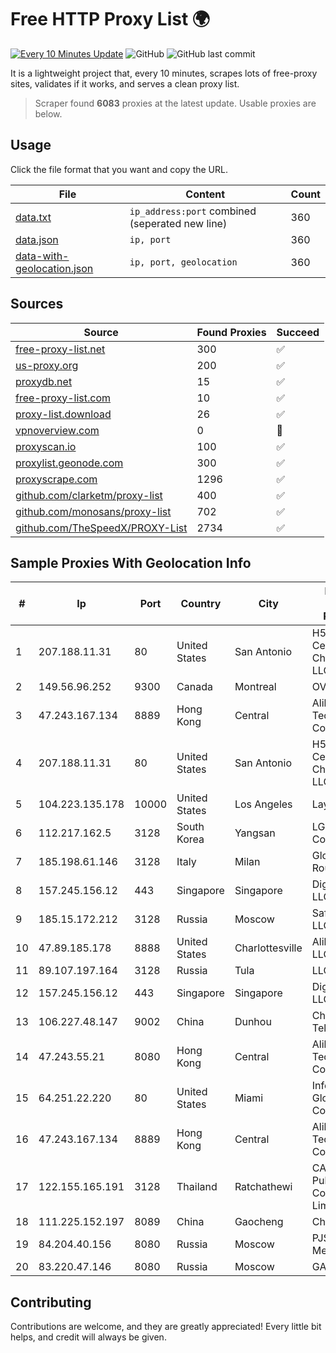 
# Free HTTP Proxy List 🌍

[![Every 10 Minutes Update](https://github.com/mertguvencli/http-proxy-list/actions/workflows/main.yml/badge.svg?branch=main)](https://github.com/mertguvencli/http-proxy-list/actions/workflows/main.yml)
![GitHub](https://img.shields.io/github/license/mertguvencli/http-proxy-list)
![GitHub last commit](https://img.shields.io/github/last-commit/mertguvencli/http-proxy-list)

It is a lightweight project that, every 10 minutes, scrapes lots of free-proxy sites, validates if it works, and serves a clean proxy list.


> Scraper found **6083** proxies at the latest update. Usable proxies are below.

## Usage

Click the file format that you want and copy the URL.


|File|Content|Count|
|----|-------|-----|
|[data.txt](https://raw.githubusercontent.com/mertguvencli/http-proxy-list/main/proxy-list/data.txt)|`ip_address:port` combined (seperated new line)|360|
|[data.json](https://raw.githubusercontent.com/mertguvencli/http-proxy-list/main/proxy-list/data.json)|`ip, port`|360|
|[data-with-geolocation.json](https://raw.githubusercontent.com/mertguvencli/http-proxy-list/main/proxy-list/data-with-geolocation.json)|`ip, port, geolocation`|360|

## Sources

|Source|Found Proxies|Succeed|
|------|-------------|-------|
|[free-proxy-list.net](https://free-proxy-list.net)|300|✅|
|[us-proxy.org](https://www.us-proxy.org)|200|✅|
|[proxydb.net](http://proxydb.net)|15|✅|
|[free-proxy-list.com](https://free-proxy-list.com/?page=&port=&type%5B%5D=http&type%5B%5D=https&up_time=0&search=Search)|10|✅|
|[proxy-list.download](https://www.proxy-list.download/HTTP)|26|✅|
|[vpnoverview.com](https://vpnoverview.com/privacy/anonymous-browsing/free-proxy-servers)|0|🚫|
|[proxyscan.io](https://www.proxyscan.io)|100|✅|
|[proxylist.geonode.com](https://proxylist.geonode.com/api/proxy-list?limit=300&page=1&sort_by=lastChecked&sort_type=desc&protocols=http,https)|300|✅|
|[proxyscrape.com](https://api.proxyscrape.com/v2/?request=displayproxies&protocol=http&timeout=10000&country=all&ssl=all&anonymity=all)|1296|✅|
|[github.com/clarketm/proxy-list](https://raw.githubusercontent.com/clarketm/proxy-list/master/proxy-list-raw.txt)|400|✅|
|[github.com/monosans/proxy-list](https://raw.githubusercontent.com/monosans/proxy-list/main/proxies/http.txt)|702|✅|
|[github.com/TheSpeedX/PROXY-List](https://raw.githubusercontent.com/TheSpeedX/PROXY-List/master/http.txt)|2734|✅|


## Sample Proxies With Geolocation Info

|#|Ip|Port|Country|City|Internet Service Provider|
|-|--|----|-------|----|-------------------------|
|1|207.188.11.31|80|United States|San Antonio|H5 Data Centers - Chandler LLC|
|2|149.56.96.252|9300|Canada|Montreal|OVH SAS|
|3|47.243.167.134|8889|Hong Kong|Central|Alibaba (US) Technology Co., Ltd.|
|4|207.188.11.31|80|United States|San Antonio|H5 Data Centers - Chandler LLC|
|5|104.223.135.178|10000|United States|Los Angeles|LayerHost|
|6|112.217.162.5|3128|South Korea|Yangsan|LG DACOM Corporation|
|7|185.198.61.146|3128|Italy|Milan|Global Router LLC|
|8|157.245.156.12|443|Singapore|Singapore|DigitalOcean, LLC|
|9|185.15.172.212|3128|Russia|Moscow|SafeData LLC|
|10|47.89.185.178|8888|United States|Charlottesville|Alibaba.com LLC|
|11|89.107.197.164|3128|Russia|Tula|LLC TK Altair|
|12|157.245.156.12|443|Singapore|Singapore|DigitalOcean, LLC|
|13|106.227.48.147|9002|China|Dunhou|China Telecom|
|14|47.243.55.21|8080|Hong Kong|Central|Alibaba (US) Technology Co., Ltd.|
|15|64.251.22.220|80|United States|Miami|Infolink Global Corporation|
|16|47.243.167.134|8889|Hong Kong|Central|Alibaba (US) Technology Co., Ltd.|
|17|122.155.165.191|3128|Thailand|Ratchathewi|CAT Telecom Public Company Limited|
|18|111.225.152.197|8089|China|Gaocheng|Chinanet|
|19|84.204.40.156|8080|Russia|Moscow|PJSC MegaFon|
|20|83.220.47.146|8080|Russia|Moscow|GARS|



## Contributing

Contributions are welcome, and they are greatly appreciated! Every
little bit helps, and credit will always be given.

